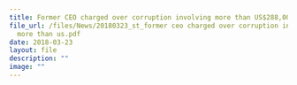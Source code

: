 ```yaml
---
title: Former CEO charged over corruption involving more than US$288,000
file_url: /files/News/20180323_st_former ceo charged over corruption involving
  more than us.pdf
date: 2018-03-23
layout: file
description: ""
image: ""
---
```

